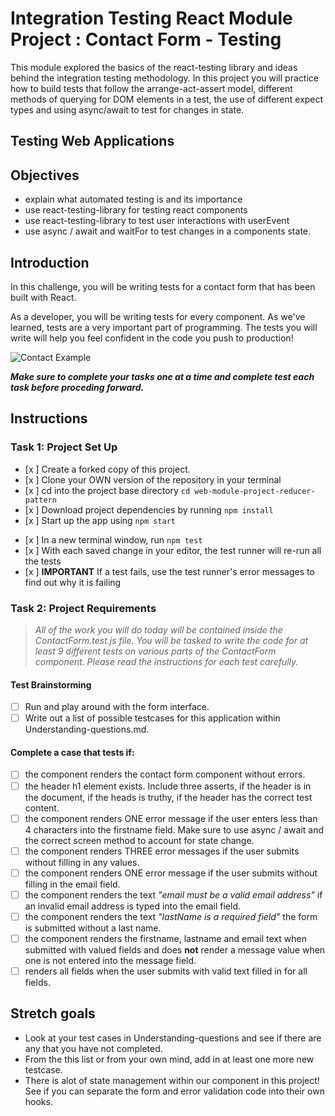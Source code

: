 # Integration Testing React Module Project : Contact Form - Testing

This module explored the basics of the react-testing library and ideas behind the integration testing methodology. In this project you will practice how to build tests that follow the arrange-act-assert model, different methods of querying for DOM elements in a test, the use of different expect types and using async/await to test for changes in state.

## Testing Web Applications

## Objectives

- explain what automated testing is and its importance
- use react-testing-library for testing react components
- use react-testing-library to test user interactions with userEvent
- use async / await and waitFor to test changes in a components state.

## Introduction

In this challenge, you will be writing tests for a contact form that has been built with React.

As a developer, you will be writing tests for every component. As we've learned, tests are a very important part of programming. The tests you will write will help you feel confident in the code you push to production!

![Contact Example](project-goals.gif)

**_Make sure to complete your tasks one at a time and complete test each task before proceding forward._**

## Instructions

### Task 1: Project Set Up

- [x ] Create a forked copy of this project.
- [x ] Clone your OWN version of the repository in your terminal
- [x ] cd into the project base directory `cd web-module-project-reducer-pattern`
- [x ] Download project dependencies by running `npm install`
- [x ] Start up the app using `npm start`

* [x ] In a new terminal window, run `npm test`
* [x ] With each saved change in your editor, the test runner will re-run all the tests
* [x ] **IMPORTANT** If a test fails, use the test runner's error messages to find out why it is failing

### Task 2: Project Requirements

> _All of the work you will do today will be contained inside the ContactForm.test.js file. You will be tasked to write the code for at least 9 different tests on various parts of the ContactForm component. Please read the instructions for each test carefully._

#### Test Brainstorming

- [ ] Run and play around with the form interface.
- [ ] Write out a list of possible testcases for this application within Understanding-questions.md.

#### Complete a case that tests if:

- [ ] the component renders the contact form component without errors.
- [ ] the header h1 element exists. Include three asserts, if the header is in the document, if the heads is truthy, if the header has the correct test content.
- [ ] the component renders ONE error message if the user enters less than 4 characters into the firstname field. Make sure to use async / await and the correct screen method to account for state change.
- [ ] the component renders THREE error messages if the user submits without filling in any values.
- [ ] the component renders ONE error message if the user submits without filling in the email field.
- [ ] the component renders the text _"email must be a valid email address"_ if an invalid email address is typed into the email field.
- [ ] the component renders the text _"lastName is a required field"_ the form is submitted without a last name.
- [ ] the component renders the firstname, lastname and email text when submitted with valued fields and does **not** render a message value when one is not entered into the message field.
- [ ] renders all fields when the user submits with valid text filled in for all fields.

## Stretch goals

- Look at your test cases in Understanding-questions and see if there are any that you have not completed.
- From the this list or from your own mind, add in at least one more new testcase.
- There is alot of state management within our component in this project! See if you can separate the form and error validation code into their own hooks.

